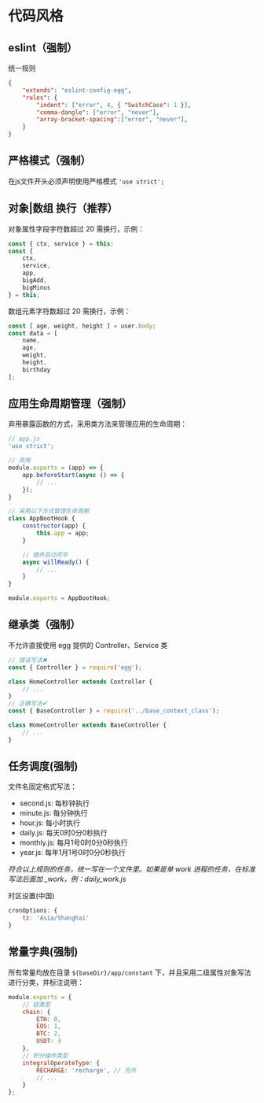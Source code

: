 # 代码风格
## eslint（强制）
统一规则
```json
{
    "extends": "eslint-config-egg",
    "rules": {
        "indent": ["error", 4, { "SwitchCase": 1 }],
        "comma-dangle": ["error", "never"],
        "array-bracket-spacing":["error", "never"],
    }
}
```
## 严格模式（强制）
在js文件开头必须声明使用严格模式 `'use strict';`
## 对象|数组 换行（推荐）
对象属性字段字符数超过 20 需换行，示例：
```js
const { ctx, service } = this;
const {
    ctx,
    service,
    app,
    bigAdd,
    bigMinus
} = this;
```
数组元素字符数超过 20 需换行，示例：
```js
const [ age, weight, height ] = user.body;
const data = [
    name,
    age,
    weight,
    height,
    birthday
];
```
## 应用生命周期管理（强制）
弃用暴露函数的方式，采用类方法来管理应用的生命周期：
```js
// app.js
'use strict';

// 弃用
module.exports = (app) => {
    app.beforeStart(async () => {
        // ...
    });
}

// 采用以下方式管理生命周期
class AppBootHook {
    constructor(app) {
        this.app = app;
    }

    // 插件启动完毕
    async willReady() {
        // ...
    }
}

module.exports = AppBootHook;
```
## 继承类（强制）
不允许直接使用 egg 提供的 Controller、Service 类
```js
// 错误写法✖
const { Controller } = require('egg');

class HomeController extends Controller {
    // ...
}
// 正确写法✔
const { BaseController } = require('../base_context_class');

class HomeController extends BaseController {
    // ...
}
```
## 任务调度(强制)
文件名固定格式写法：
- second.js: 每秒钟执行
- minute.js: 每分钟执行
- hour.js: 每小时执行
- daily.js: 每天0时0分0秒执行
- monthly.js: 每月1号0时0分0秒执行
- year.js: 每年1月1号0时0分0秒执行

*符合以上规则的任务，统一写在一个文件里。如果是单 work 进程的任务，在标准写法后面加 _work，例：daily_work.js*

时区设置(中国)
```js
cronOptions: {
    tz: 'Asia/Shanghai'
}
```
## 常量字典(强制)
所有常量均放在目录 `${baseDir}/app/constant` 下，并且采用二级属性对象写法进行分类，并标注说明：
```js
module.exports = {
    // 链类型
    chain: {
        ETH: 0,
        EOS: 1,
        BTC: 2,
        USDT: 3
    },
    // 积分操作类型
    integralOperateType: {
        RECHARGE: 'recharge', // 充币
        // ...
    }
};
```